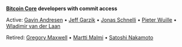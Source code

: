 **[Bitcoin Core](Bitcoin_Core.md) developers with commit access**

Active: [Gavin Andresen](Gavin_Andresen.md) • [Jeff Garzik](Jeff_Garzik.md) • [Jonas Schnelli](Jonas_Schnelli.md) • [Pieter Wuille](Pieter_Wuille.md) • [Wladimir van der Laan](Wladimir_van_der_Laan.md)

Retired: [Gregory Maxwell](Gregory_Maxwell.md) • [Martti Malmi](Martti_Malmi.md) • [Satoshi Nakamoto](Satoshi_Nakamoto.md)